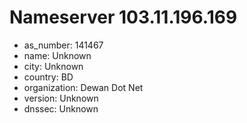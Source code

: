 # Nameserver 103.11.196.169

* as_number: 141467
* name: Unknown
* city: Unknown
* country: BD
* organization: Dewan Dot Net
* version: Unknown
* dnssec: Unknown
